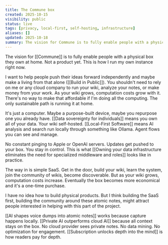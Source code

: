 ```yaml
---
title: The Commune box
created: 2025-10-15
visibility: public
status: live
tags: [privacy, local-first, self-hosting, infrastructure]
aliases: []
updated: 2025-10-18
summary: The vision for Commune is to fully enable people with a physical box they own at home. Self-host your wiki, run local AI, keep your data. This is how I run my instance today.
---
```


The vision for [[Commune]] is to fully enable people with a physical box they own at home. Not a product yet. This is how I run my own instance right now.

I want to help people push their ideas forward independently and maybe make a living from that alone ([[Build in Public]]). You shouldn't need to rely on me or any cloud company to run your wiki, analyze your notes, or make money from your work. As your wiki grows, computation costs grow with it. There's no way to make that affordable if I'm doing all the computing. The only sustainable path is running it at home.

It's just a computer. Maybe a purpose-built device, maybe you repurpose one you already have. [[Data sovereignty for individuals]] means you own all of your data. Your wiki self-hosted. [[Local-First Software]] means AI analysis and search run locally through something like Ollama. Agent flows you can see and manage.

No constant pinging to Apple or OpenAI servers. Updates get pushed to your box. You stay in control. This is what [[Owning your data infrastructure eliminates the need for specialized middleware and roles]] looks like in practice.

The way in is simple SaaS. Get in the door, build your wiki, learn the system, join the community of wikis, become discoverable. But as your wiki grows, computation costs increase. Eventually the box becomes more economical and it's a one-time purchase.

I have no idea how to build physical products. But I think building the SaaS first, building the community around these atomic notes, might attract people interested in helping with this part of the project.

[[AI shapes voice dumps into atomic notes]] works because capture happens locally. [[Private AI outperforms cloud AI]] because all context stays on the box. No cloud provider sees private notes. No data mining. No optimization for engagement. [[Subscription unlocks depth into the mind]] is how readers pay for depth.
